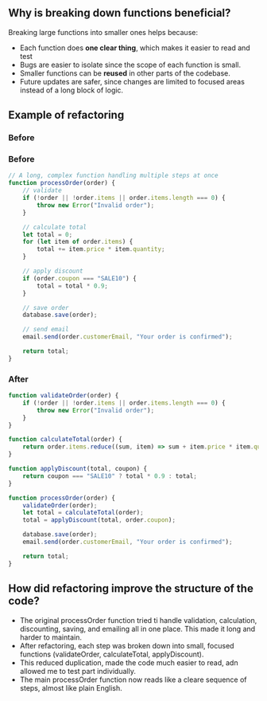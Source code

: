 ## Why is breaking down functions beneficial?
Breaking large functions into smaller ones helps because:
- Each function does **one clear thing**, which makes it easier to read and test
- Bugs are easier to isolate since the scope of each function is small.
- Smaller functions can be **reused** in other parts of the codebase.
- Future updates are safer, since changes are limited to focused areas instead of a long block of logic.
## Example of refactoring
### Before
### Before
```js
// A long, complex function handling multiple steps at once
function processOrder(order) {
    // validate
    if (!order || !order.items || order.items.length === 0) {
        throw new Error("Invalid order");
    }

    // calculate total
    let total = 0;
    for (let item of order.items) {
        total += item.price * item.quantity;
    }

    // apply discount
    if (order.coupon === "SALE10") {
        total = total * 0.9;
    }

    // save order
    database.save(order);

    // send email
    email.send(order.customerEmail, "Your order is confirmed");

    return total;
}
```
### After
```js
function validateOrder(order) {
    if (!order || !order.items || order.items.length === 0) {
        throw new Error("Invalid order");
    }
}

function calculateTotal(order) {
    return order.items.reduce((sum, item) => sum + item.price * item.quantity, 0);
}

function applyDiscount(total, coupon) {
    return coupon === "SALE10" ? total * 0.9 : total;
}

function processOrder(order) {
    validateOrder(order);
    let total = calculateTotal(order);
    total = applyDiscount(total, order.coupon);

    database.save(order);
    email.send(order.customerEmail, "Your order is confirmed");

    return total;
}

```
## How did refactoring improve the structure of the code?
- The original processOrder function tried ti handle validation, calculation, discounting, saving, and emailing all in one place. This made it long and harder to maintain.
- After refactoring, each step was broken down into small, focused functions (validateOrder, calculateTotal, applyDiscount).
- This reduced duplication, made the code much easier to read, adn allowed me to test part individually.
- The main processOrder function now reads like a cleare sequence of steps, almost like plain English.